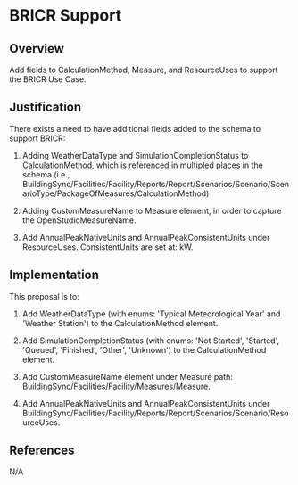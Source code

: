 # BRICR Support

## Overview

Add fields to CalculationMethod, Measure, and ResourceUses to support the BRICR Use Case.

## Justification

There exists a need to have additional fields added to the schema to support BRICR:

1. Adding WeatherDataType and SimulationCompletionStatus to CalculationMethod, which is referenced in multipled places in the schema (i.e., BuildingSync/Facilities/Facility/Reports/Report/Scenarios/Scenario/ScenarioType/PackageOfMeasures/CalculationMethod)

1. Adding CustomMeasureName to Measure element, in order to capture the OpenStudioMeasureName.

1. Add AnnualPeakNativeUnits and AnnualPeakConsistentUnits under ResourceUses. ConsistentUnits are set at: kW.

## Implementation

This proposal is to:

1. Add WeatherDataType (with enums: 'Typical Meteorological Year' and 'Weather Station') to the CalculationMethod element.

1. Add SimulationCompletionStatus (with enums: 'Not Started', 'Started', 'Queued', 'Finished', 'Other', 'Unknown') to the CalculationMethod element.

1. Add CustomMeasureName element under Measure path: BuildingSync/Facilities/Facility/Measures/Measure.

1. Add AnnualPeakNativeUnits and AnnualPeakConsistentUnits under BuildingSync/Facilities/Facility/Reports/Report/Scenarios/Scenario/ResourceUses.

## References

N/A
